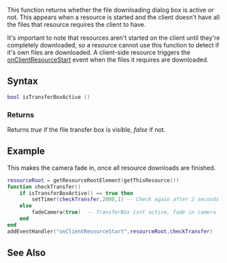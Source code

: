 This function returns whether the file downloading dialog box is active or not. This appears when a resource is started and the client doesn't have all the files that resource requires the client to have.

It's important to note that resources aren't started on the client until they're completely downloaded, so a resource cannot use this function to detect if it's own files are downloaded. A client-side resource triggers the [onClientResourceStart](/docs/onClientResourceStart.md "wikilink") event when the files it requires are downloaded.

Syntax
------

``` lua
bool isTransferBoxActive ()
```

### Returns

Returns *true* if the file transfer box is visible, *false* if not.

Example
-------

This makes the camera fade in, once all resource downloads are finished.

``` lua
resourceRoot = getResourceRootElement(getThisResource())
function checkTransfer()
    if isTransferBoxActive() == true then
        setTimer(checkTransfer,2000,1) -- Check again after 2 seconds
    else 
        fadeCamera(true)  -- TransferBox isnt active, fade in camera
    end
end
addEventHandler("onClientResourceStart",resourceRoot,checkTransfer)
```

See Also
--------
